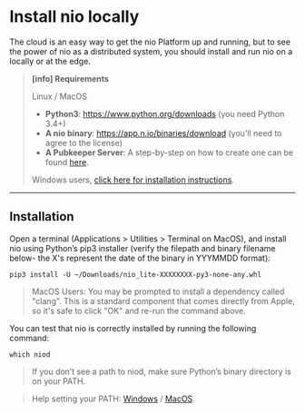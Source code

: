 # Install nio locally

The cloud is an easy way to get the nio Platform up and running, but to see the power of nio as a distributed system, you should install and run nio on a locally or at the edge.


>**[info] Requirements**
>
>Linux / MacOS
>* **Python3**: https://www.python.org/downloads (you need Python 3.4+)
>* **A nio binary**: https://app.n.io/binaries/download (you'll need to agree to the license)
>* **A Pubkeeper Server**: A step-by-step on how to create one can be found [here](/running-nio/in-the-cloud.md).
>
>Windows users, [click here for installation instructions](/installation/windows.md).
>

---

## Installation

Open a terminal (Applications > Utilities > Terminal on MacOS), and install nio using Python’s pip3 installer (verify the filepath and binary filename below- the X's represent the date of the binary in YYYMMDD format):

```
pip3 install -U ~/Downloads/nio_lite-XXXXXXXX-py3-none-any.whl
```

> MacOS Users: You may be prompted to install a dependency called "clang". This is a standard component that comes directly from Apple, so it's safe to click "OK" and re-run the command above.

You can test that nio is correctly installed by running the following command:

```
which niod
```

> If you don’t see a path to niod, make sure Python’s binary directory is on your PATH.

> Help setting your PATH: [Windows](https://msdn.microsoft.com/en-us/library/aa922003.aspx) / [MacOS](http://osxdaily.com/2014/08/14/add-new-path-to-path-command-line/).
